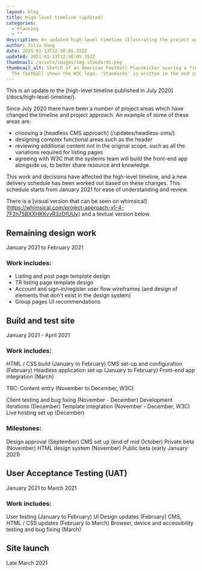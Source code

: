 ```yaml
---
layout: blog
title: High-level timeline (updated)
categories:
  - Planning
  - ""
description: An updated high-level timeline illustrating the project approach in 2021
author: Julia Sang
date: 2021-01-13T12:50:05.332Z
updated: 2021-01-13T12:50:05.352Z
thumbnail: /assets/images/img-standards.png
thumbnail_alt: Sketch of an American Football Placekicker scoring a field goal.
  The football shows the W3C logo. 'Standards' is written in the end zone.
---
```

This is an update to the [high-level timeline published in July 2020] (/docs/high-level-timeline/).

Since July 2020 there have been a number of project areas which have changed the timeline and project approach. An example of some of these areas are:
 * choosing a [headless CMS approach] (/updates/headless-cms/)
 * designing complex functional areas such as the header
 * reviewing additional content not in the original scope, such as all the variations required for listing pages
 * agreeing with W3C that the systems team will build the front-end app alongside us, to better share resource and knowledge.

This work and decisions have affected the high-level timeline, and a new delivery schedule has been worked out based on these changes. This schedule starts from January 2021 for ease of understanding and review. 

There is a [visual version that can be seen on whimsical] (https://whimsical.com/project-approach-v1-4-7F2h75BXXHKKvvR3zDfUUy) and a textual version below.

## Remaining design work
January 2021 to February 2021

### Work includes:
* Listing and post page template design
* TR listing page template design
* Account and sign-in/register user flow wireframes (and design of elements that don't exist in the design system)
* Group pages UI recommendations


## Build and test site 
January 2021 - April 2021

### Work includes:
HTML / CSS build (January to February)
CMS set-up and configuration (February)
Headless application set up (January to February)
Front-end app integration (March)

TBC: Content entry (November to December, W3C)

Client testing and bug fixing (November - December)
Development iterations (December)
Template integration (November - December, W3C)
Live hosting set up (December)

### Milestones:
Design approval (September)
CMS set up (end of mid October)
Private beta (November)
HTML design system (November)
Public beta (early January 2021)

## User Acceptance Testing (UAT)
January 2021 to March 2021

### Work includes:
User testing (January to February)
UI Design updates (February)
CMS, HTML / CSS updates (February to March)
Browser, device and accessibility testing and bug fixing (March)

## Site launch
Late March 2021